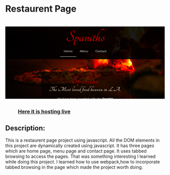 # Restaurent Page

# <img src="https://github.com/Undisclosed64/restaurent-page/blob/main/restaurent.png" alt="restaurent-page-img" />

###  <a style="margin: 40px" href="https://undisclosed64.github.io/restaurent-page/" target="_blank">Here it is hosting live</a>

## Description:
<p> This is a restaurent page project using javascript. All the DOM elements in this project are dynamically created using javascript. It has three pages which are home page, menu page and contact page. It uses tabbed browsing to access the pages. That was something interesting I learned while doing this project. I learned how to use webpack,how to incorporate tabbed browsing in the page which made the project worth doing. <p>

